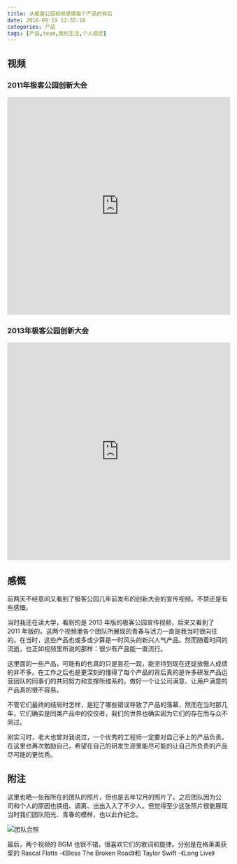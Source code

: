 ```yaml
---
title: 从极客公园视频感慨每个产品的背后
date: 2016-09-19 12:55:18
categories: 产品
tags: [产品,team,我的生活,个人感受]
---
```


## 视频

### 2011年极客公园创新大会
<iframe height=498 width=510 src='http://player.youku.com/embed/XMzM5NzA0NTQ0' frameborder=0 'allowfullscreen'></iframe>

### 2013年极客公园创新大会
<iframe height=498 width=510 src='http://player.youku.com/embed/XNDk3MDc2Mzk2' frameborder=0 'allowfullscreen'></iframe>

## 感慨
前两天不经意间又看到了极客公园几年前发布的创新大会的宣传视频。不禁还是有些感慨。

当时我还在读大学，看到的是 2013 年版的极客公园宣传视频，后来又看到了 2011 年版的。这两个视频里各个团队所展现的青春与活力一直是我当时很向往的。在当时，这些产品也或多或少算是一时风头的新兴人气产品。然而随着时间的流逝，也正如视频里所说的那样：很少有产品能一直流行。

这里面的一些产品，可能有的也真的只是昙花一现，能坚持到现在还绽放傲人成绩的并不多。在工作之后也是更深刻的懂得了每个产品的背后真的是许多研发产品运营团队的同事们的共同努力和支撑所维系的。做好一个让公司满意、让用户满意的产品真的很不容易。

不管它们最终的结局时怎样，是犯了哪些错误导致了产品的落幕，然而在当时那几年，它们确实是同类产品中的佼佼者，我们的世界也确实因为它们的存在而与众不同过。

刚实习时，老大也曾对我说过，一个优秀的工程师一定要对自己手上的产品负责。在这里也再次勉励自己，希望在自己的研发生涯里能尽可能的让自己所负责的产品尽可能的更优秀。

## 附注

这里也晒一张我所在的团队的照片，但也是去年12月的照片了。之后团队因为公司和个人的原因也换组、调离、出出入入了不少人。但觉得至少这张照片很能展现当时我们团队阳光、青春的模样，也以此作纪念。

![团队合照](http://qcyoung.qiniudn.com/qcyoung/weixin_mall_20151203.jpg)

最后，两个视频的 BGM 也很不错，很喜欢它们的歌词和旋律。分别是在格莱美获奖的 Rascal Flatts -《Bless The Broken Road》和 Taylor Swift -《Long Live》

